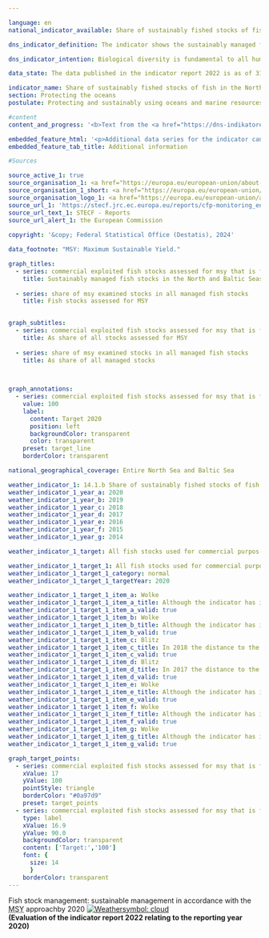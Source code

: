 ```yaml
---

language: en        
national_indicator_available: Share of sustainably fished stocks of fish in the North and Baltic Seas        

dns_indicator_definition: The indicator shows the sustainably managed fish stocks (according to the Maximum Sustainable Yield [MSY] approach) as a proportion of the total of managed fish stocks in the North and the Baltic Sea.        

dns_indicator_intention: Biological diversity is fundamental to all human life. Only if the natural capital&nbsp;–&nbsp;for example, in the form of fish stocks in the North and the Baltic Sea&nbsp;–&nbsp;is protected and preserved it can also provide future generations with critical ecosystem services.<br>The target of the indicator is to describe the extent to which the goal defined in the Regulation on the Common Fisheries Policy has been achieved. The goal states that all fish stocks used for economic purposes have to be sustainably managed in accordance with the <abbr title="Maximum Sustainable Yield" tabindex="0">MSY</abbr> approach by 2020.        

data_state: The data published in the indicator report 2022 is as of 31 October 2022. The data shown on this platform is updated regularly, so that more current data may be available online than published in the <a href="https://dns-indikatoren.de/assets/Publikationen/Indikatorenberichte/2022.pdf">indicator report 2022</a>.        

indicator_name: Share of sustainably fished stocks of fish in the North and Baltic Seas        
section: Protecting the oceans        
postulate: Protecting and sustainably using oceans and marine resources        

#content         
content_and_progress: '<b>Text from the <a href="https://dns-indikatoren.de/assets/Publikationen/Indikatorenberichte/2022.pdf">Indicator Report 2022&nbsp;</a></b><br><br>Not all fish stocks are examined with reference to their sustainable management. Therefore, the number of fish stocks that are sustainably managed based on the <abbr title="Maximum Sustainable Yield" tabindex="0">MSY</abbr> approach should always be viewed in relation to overall fish stocks. Although an expansion of the investigation to include as many stocks as possible is desirable, the high cost of these investigations means that the prospect of recording all stocks, even those that are economically less relevant and less fished, is unrealistic. Based on current estimates, a total of 58&nbsp;fish stocks in the North Sea and 20&nbsp;stocks in the Baltic Sea are used for economic purposes. The number of stocks examined using the <abbr title="Maximum Sustainable Yield" tabindex="0">MSY</abbr> approach is currently eight in the Baltic Sea and 22&nbsp;in the North Sea. This means that only a third of all managed stocks are fully analysed with respect to sustainable management. All other stocks for which the data available are not sufficient for analysis according to the <abbr title="Maximum Sustainable Yield" tabindex="0">MSY</abbr> method are not included in this indicator.<br><br>A stock is considered to be “sustainably managed” if the actual amount of fish caught per year and the fish stock do not exceed the scientifically recommended amount based on the <abbr title="Maximum Sustainable Yield" tabindex="0">MSY</abbr> approach, or if they comply with the requirements of a long-term management plan assessed as sustainable according to the <abbr title="Maximum Sustainable Yield" tabindex="0">MSY</abbr> approach. In this context, a “fish stock“ is defined as an independently reproducing population of a specific species of fish. A specific species can therefore have multiple stocks and, depending on the stock, can also have different guideline values regarding the amount of fish caught. As a rule, each stock is assigned a guideline value according to its previous development.<br><br>The guideline values for the managed stocks are calculated by the International Council for the Exploration of the Sea. Data is collected for the whole North and Baltic Sea in order to calculate the indicator. Accordingly, a distinction between the values for German territorial waters and the exclusive economic zone for Germany is not feasible.<br><br>The annual calculation of the amounts of fish caught sustainably according to the <abbr title="Maximum Sustainable Yield" tabindex="0">MSY</abbr> approach is based on stochastic predictions, which use calculations of historical stock trends. Information about fish quantities landed is based on reported catches. Samples taken from this provide insights into the demographic parameters of the population, such as age and size. Other important sources of information on the state of fish stocks are scientific surveys conducted on research vessels that are independent of the fishing industry. Indicator values of previous years are subject to retrospective changes due to new estimates on an annual basis for the time series and updates with regards to the relevant fish species.<br><br>In 2020, the sustainably managed stocks of fish accounted for 60.0&nbsp;% of the total stocks examined in accordance with the <abbr title="Maximum Sustainable Yield" tabindex="0">MSY</abbr> approach in the North Sea and the Baltic Sea. The relevant proportions were 59.1&nbsp;% in the North Sea and 62.5&nbsp;% in the Baltic Sea. Regarding the development between 2015&nbsp;and 2020, the overall progress was positive. The target to sustainably manage economically relevant fish stocks according to the <abbr title="Maximum Sustainable Yield" tabindex="0">MSY</abbr> approach was missed.<br><br>It is difficult to assess the indicator because it is influenced in addition to the development of the stocks, also by the selection of stocks to be considered. Thus, the basis of assessment can vary from year to year, which makes it difficult to compare the results of individual years. In addition, the recommended amounts of fish caught apply across countries and therefore can only be fulfilled indirectly by the efforts of a single country alone.'        

embedded_feature_html: '<p>Additional data series for the indicator can be found <a href="https://dns-indikatoren.de/public/AddInfos/en/14_1_b.pdf" target="_blank" >here</a>.</p><br><small>Note: You can display the PDF document directly in your browser or download the PDF document and open it with a PDF reader of your choice. We will be happy to advise you.</small>'
embedded_feature_tab_title: Additional information        

#Sources        

source_active_1: true
source_organisation_1: <a href="https://europa.eu/european-union/about-eu/institutions-bodies/european-commission_en" target="_blank" onclick="return confirm_alert('the European Commission', 'En')">European Commission</a>
source_organisation_1_short: <a href="https://europa.eu/european-union/about-eu/institutions-bodies/european-commission_en" target="_blank" onclick="return confirm_alert('the European Commission', 'En')">European Commission</a>
source_organisation_logo_1: <a href="https://europa.eu/european-union/about-eu/institutions-bodies/european-commission_en" target="_blank" onclick="return confirm_alert('the European Commission', 'En')"><img src="https://dns-indikatoren.de/public/OrgImgEn/europeancommission.png" alt="European Commission" title=" Click here to visit the homepage of the organizationEuropean Commission" style="height:60px; width:148px; border:transparent"/></a>
source_url_1: 'https://stecf.jrc.ec.europa.eu/reports/cfp-monitoring_en'
source_url_text_1: STECF - Reports
source_url_alert_1: the European Commission
        
copyright: '&copy; Federal Statistical Office (Destatis), 2024'        

data_footnote: "MSY: Maximum Sustainable Yield."        

graph_titles: 
  - series: commercial exploited fish stocks assessed for msy that is fished sustainably
    title: Sustainably managed fish stocks in the North and Baltic Seas
    
  - series: share of msy examined stocks in all managed fish stocks
    title: Fish stocks assessed for MSY
            

graph_subtitles: 
  - series: commercial exploited fish stocks assessed for msy that is fished sustainably
    title: As share of all stocks assessed for MSY
    
  - series: share of msy examined stocks in all managed fish stocks
    title: As share of all managed stocks
            


graph_annotations:
  - series: commercial exploited fish stocks assessed for msy that is fished sustainably
    value: 100
    label:
      content: Target 2020
      position: left
      backgroundColor: transparent
      color: transparent
    preset: target_line
    borderColor: transparent                

national_geographical_coverage: Entire North Sea and Baltic Sea        

weather_indicator_1: 14.1.b Share of sustainably fished stocks of fish in the North and Baltic Seas
weather_indicator_1_year_a: 2020
weather_indicator_1_year_b: 2019
weather_indicator_1_year_c: 2018
weather_indicator_1_year_d: 2017
weather_indicator_1_year_e: 2016
weather_indicator_1_year_f: 2015
weather_indicator_1_year_g: 2014

weather_indicator_1_target: All fish stocks used for commercial purpos-es to be sustainably managed in accordance with the Maximum Sustainable Yield (<abbr title="Maximum Sustainable Yield" tabindex="0">MSY</abbr>) approach by 2020

weather_indicator_1_target_1: All fish stocks used for commercial purpos-es to be sustainably managed in accordance with the Maximum Sustainable Yield (<abbr title="Maximum Sustainable Yield" tabindex="0">MSY</abbr>) approach by 2020
weather_indicator_1_target_1_category: normal
weather_indicator_1_target_1_targetYear: 2020

weather_indicator_1_target_1_item_a: Wolke
weather_indicator_1_target_1_item_a_title: Although the indicator has in 2020 been moving in the desired direction toward the target, if the trend had to continued, the target would have been missed in the target year by more than 20% of the difference between the target value and the value at that time.
weather_indicator_1_target_1_item_a_valid: true
weather_indicator_1_target_1_item_b: Wolke
weather_indicator_1_target_1_item_b_title: Although the indicator has in 2019 been moving in the desired direction toward the target, if the trend had to continued, the target would have been missed in the target year by more than 20% of the difference between the target value and the value at that time.
weather_indicator_1_target_1_item_b_valid: true
weather_indicator_1_target_1_item_c: Blitz
weather_indicator_1_target_1_item_c_title: In 2018 the distance to the target was constantly high or had increased. Thus, the indicator did not develop in the desired direction.
weather_indicator_1_target_1_item_c_valid: true
weather_indicator_1_target_1_item_d: Blitz
weather_indicator_1_target_1_item_d_title: In 2017 the distance to the target was constantly high or had increased. Thus, the indicator did not develop in the desired direction.
weather_indicator_1_target_1_item_d_valid: true
weather_indicator_1_target_1_item_e: Wolke
weather_indicator_1_target_1_item_e_title: Although the indicator has in 2016 been moving in the desired direction toward the target, if the trend had to continued, the target would have been missed in the target year by more than 20% of the difference between the target value and the value at that time.
weather_indicator_1_target_1_item_e_valid: true
weather_indicator_1_target_1_item_f: Wolke
weather_indicator_1_target_1_item_f_title: Although the indicator has in 2015 been moving in the desired direction toward the target, if the trend had to continued, the target would have been missed in the target year by more than 20% of the difference between the target value and the value at that time.
weather_indicator_1_target_1_item_f_valid: true
weather_indicator_1_target_1_item_g: Wolke
weather_indicator_1_target_1_item_g_title: Although the indicator has in 2014 been moving in the desired direction toward the target, if the trend had to continued, the target would have been missed in the target year by more than 20% of the difference between the target value and the value at that time.
weather_indicator_1_target_1_item_g_valid: true        

graph_target_points:
  - series: commercial exploited fish stocks assessed for msy that is fished sustainably
    xValue: 17
    yValue: 100
    pointStyle: triangle
    borderColor: "#0a97d9"
    preset: target_points
  - series: commercial exploited fish stocks assessed for msy that is fished sustainably
    type: label
    xValue: 16.9
    yValue: 90.0
    backgroundColor: transparent
    content: ['Target:','100']
    font: {
      size: 14
      }
    borderColor: transparent        
---
```



<div>
  <div class="my-header">
    <label class="default">Fish stock management: sustainable management in accordance with the <abbr title="Maximum Sustainable Yield" tabindex="0">MSY</abbr> approachby 2020
      <a href="https://dns-indikatoren.de/en/status"><img src="https://sdg-indikatoren.de/public/Wettersymbole/Wolke.png" title="Although the indicator has in 2020 been moving in the desired direction toward the target, if the trend had to continued, the target would have been missed in the target year by more than 20% of the difference between the target value and the value at that time." alt="Weathersymbol: cloud"/>
      </a>
    </label>
  </div>
</div>
<div class="my-header-note">
  <label class="default"><b>(Evaluation of the indicator report 2022 relating to the reporting year 2020)
  </b></label>
</div>
